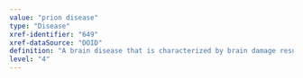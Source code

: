 ```yaml
---
value: "prion disease"
type: "Disease"
xref-identifier: "649"
xref-dataSource: "DOID"
definition: "A brain disease that is characterized by brain damage resulting from the abnormal folding, clumping and accumulation of cellular proteins in the brain induced by prion proteins."
level: "4"
---
```

